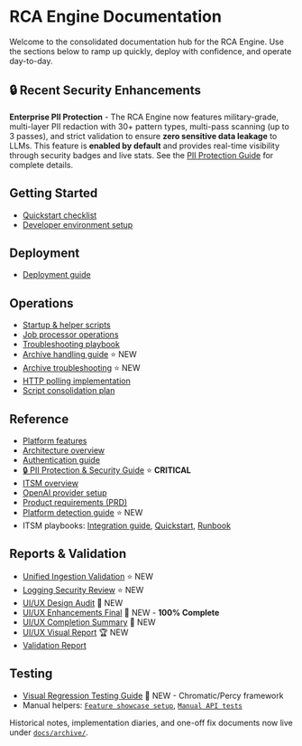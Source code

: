 # RCA Engine Documentation

Welcome to the consolidated documentation hub for the RCA Engine. Use the sections below to ramp up quickly, deploy with confidence, and operate day-to-day.

## 🔒 Recent Security Enhancements

**Enterprise PII Protection** - The RCA Engine now features military-grade, multi-layer PII redaction with 30+ pattern types, multi-pass scanning (up to 3 passes), and strict validation to ensure **zero sensitive data leakage** to LLMs. This feature is **enabled by default** and provides real-time visibility through security badges and live stats. See the [PII Protection Guide](PII_PROTECTION_GUIDE.md) for complete details.

## Getting Started
- [Quickstart checklist](getting-started/quickstart.md)
- [Developer environment setup](getting-started/dev-setup.md)

## Deployment
- [Deployment guide](deployment/deployment-guide.md)

## Operations
- [Startup & helper scripts](operations/startup-scripts.md)
- [Job processor operations](operations/job-processor.md)
- [Troubleshooting playbook](operations/troubleshooting.md)
- [Archive handling guide](operations/archive-handling.md) ⭐ NEW
- [Archive troubleshooting](troubleshooting/archive-issues.md) ⭐ NEW
- [HTTP polling implementation](operations/HTTP_POLLING_IMPLEMENTATION.md)
- [Script consolidation plan](operations/SCRIPT_CONSOLIDATION_PLAN.md)

## Reference
- [Platform features](reference/features.md)
- [Architecture overview](reference/architecture.md)
- [Authentication guide](reference/authentication.md)
- [🔒 PII Protection & Security Guide](PII_PROTECTION_GUIDE.md) ⭐ **CRITICAL**
- [ITSM overview](reference/itsm-overview.md)
- [OpenAI provider setup](reference/openai-provider-setup.md)
- [Product requirements (PRD)](reference/prd.md)
- [Platform detection guide](reference/platform-detection.md) ⭐ NEW
- ITSM playbooks: [Integration guide](ITSM_INTEGRATION_GUIDE.md), [Quickstart](ITSM_QUICKSTART.md), [Runbook](ITSM_RUNBOOK.md)

## Reports & Validation
- [Unified Ingestion Validation](reports/unified-ingestion-validation.md) ⭐ NEW
- [Logging Security Review](reports/logging-security-review.md) ⭐ NEW
- [UI/UX Design Audit](reports/ui-ux-design-audit.md) 🎨 NEW
- [UI/UX Enhancements Final](reports/ui-ux-enhancements-final.md) 🎨 NEW - **100% Complete**
- [UI/UX Completion Summary](reports/ui-ux-completion-summary.md) 🎉 NEW
- [UI/UX Visual Report](reports/ui-ux-completion-visual.md) 🏆 NEW
- [Validation Report](reports/VALIDATION_REPORT.md)

## Testing
- [Visual Regression Testing Guide](testing/visual-regression-testing.md) 🧪 NEW - Chromatic/Percy framework
- Manual helpers: [`Feature showcase setup`](FEATURES_SHOWCASE_SETUP.md), [`Manual API tests`](../tools/manual-tests/README.md)

Historical notes, implementation diaries, and one-off fix documents now live under [`docs/archive/`](archive/README.md).
